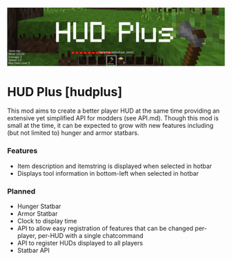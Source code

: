 ![Screenshot](screenshot.png)

HUD Plus [hudplus]
====================

This mod aims to create a better player HUD at the same time providing an extensive yet simplified API for modders (see API.md). Though this mod is small at the time, it can be expected to grow with new features including (but not limited to) hunger and armor statbars.

### Features
- Item description and itemstring is displayed when selected in hotbar
- Displays tool information in bottom-left when selected in hotbar

### Planned
- Hunger Statbar
- Armor Statbar
- Clock to display time
- API to allow easy registration of features that can be changed per-player, per-HUD with a single chatcommand
- API to register HUDs displayed to all players
- Statbar API
